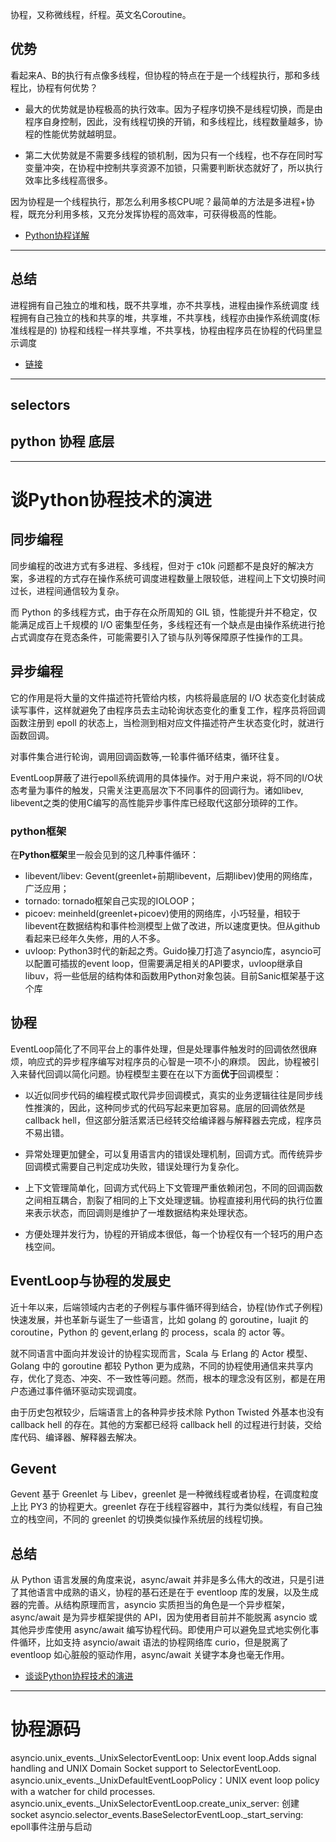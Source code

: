 
协程，又称微线程，纤程。英文名Coroutine。

## 优势

看起来A、B的执行有点像多线程，但协程的特点在于是一个线程执行，那和多线程比，协程有何优势？

- 最大的优势就是协程极高的执行效率。因为子程序切换不是线程切换，而是由程序自身控制，因此，没有线程切换的开销，和多线程比，线程数量越多，协程的性能优势就越明显。

- 第二大优势就是不需要多线程的锁机制，因为只有一个线程，也不存在同时写变量冲突，在协程中控制共享资源不加锁，只需要判断状态就好了，所以执行效率比多线程高很多。

因为协程是一个线程执行，那怎么利用多核CPU呢？最简单的方法是多进程+协程，既充分利用多核，又充分发挥协程的高效率，可获得极高的性能。

- [Python协程详解](https://juejin.im/post/5d888151f265da03dd3db0f5)

---

## 总结
进程拥有自己独立的堆和栈，既不共享堆，亦不共享栈，进程由操作系统调度
线程拥有自己独立的栈和共享的堆，共享堆，不共享栈，线程亦由操作系统调度(标准线程是的)
协程和线程一样共享堆，不共享栈，协程由程序员在协程的代码里显示调度

- [链接](https://www.jianshu.com/p/ccf3bd34340f)

---

## selectors
## python 协程 底层

---
# 谈Python协程技术的演进

## 同步编程
同步编程的改进方式有多进程、多线程，但对于 c10k 问题都不是良好的解决方案，多进程的方式存在操作系统可调度进程数量上限较低，进程间上下文切换时间过长，进程间通信较为复杂。

而 Python 的多线程方式，由于存在众所周知的 GIL 锁，性能提升并不稳定，仅能满足成百上千规模的 I/O 密集型任务，多线程还有一个缺点是由操作系统进行抢占式调度存在竞态条件，可能需要引入了锁与队列等保障原子性操作的工具。

## 异步编程

它的作用是将大量的文件描述符托管给内核，内核将最底层的 I/O 状态变化封装成读写事件，这样就避免了由程序员去主动轮询状态变化的重复工作，程序员将回调函数注册到 epoll 的状态上，当检测到相对应文件描述符产生状态变化时，就进行函数回调。

对事件集合进行轮询，调用回调函数等,一轮事件循环结束，循环往复。

EventLoop屏蔽了进行epoll系统调用的具体操作。对于用户来说，将不同的I/O状态考量为事件的触发，只需关注更高层次下不同事件的回调行为。诸如libev, libevent之类的使用C编写的高性能异步事件库已经取代这部分琐碎的工作。


### python框架
在**Python框架**里一般会见到的这几种事件循环：
- libevent/libev: Gevent(greenlet+前期libevent，后期libev)使用的网络库，广泛应用；
- tornado: tornado框架自己实现的IOLOOP；
- picoev: meinheld(greenlet+picoev)使用的网络库，小巧轻量，相较于libevent在数据结构和事件检测模型上做了改进，所以速度更快。但从github看起来已经年久失修，用的人不多。
- uvloop: Python3时代的新起之秀。Guido操刀打造了asyncio库，asyncio可以配置可插拔的event loop，但需要满足相关的API要求，uvloop继承自libuv，将一些低层的结构体和函数用Python对象包装。目前Sanic框架基于这个库

## 协程


EventLoop简化了不同平台上的事件处理，但是处理事件触发时的回调依然很麻烦，响应式的异步程序编写对程序员的心智是一项不小的麻烦。
因此，协程被引入来替代回调以简化问题。协程模型主要在在以下方面**优于**回调模型：

- 以近似同步代码的编程模式取代异步回调模式，真实的业务逻辑往往是同步线性推演的，因此，这种同步式的代码写起来更加容易。底层的回调依然是callback hell，但这部分脏活累活已经转交给编译器与解释器去完成，程序员不易出错。

- 异常处理更加健全，可以复用语言内的错误处理机制，回调方式。而传统异步回调模式需要自己判定成功失败，错误处理行为复杂化。

- 上下文管理简单化，回调方式代码上下文管理严重依赖闭包，不同的回调函数之间相互耦合，割裂了相同的上下文处理逻辑。协程直接利用代码的执行位置来表示状态，而回调则是维护了一堆数据结构来处理状态。

- 方便处理并发行为，协程的开销成本很低，每一个协程仅有一个轻巧的用户态栈空间。


## EventLoop与协程的发展史

近十年以来，后端领域内古老的子例程与事件循环得到结合，协程(协作式子例程)快速发展，并也革新与诞生了一些语言，比如 golang 的 goroutine，luajit 的 coroutine，Python 的 gevent,erlang 的 process，scala 的 actor 等。

就不同语言中面向并发设计的协程实现而言，Scala 与 Erlang 的 Actor 模型、Golang 中的 goroutine 都较 Python 更为成熟，不同的协程使用通信来共享内存，优化了竞态、冲突、不一致性等问题。然而，根本的理念没有区别，都是在用户态通过事件循环驱动实现调度。

由于历史包袱较少，后端语言上的各种异步技术除 Python Twisted 外基本也没有 callback hell 的存在。其他的方案都已经将 callback hell 的过程进行封装，交给库代码、编译器、解释器去解决。

## Gevent
Gevent 基于 Greenlet 与 Libev，greenlet 是一种微线程或者协程，在调度粒度上比 PY3 的协程更大。greenlet 存在于线程容器中，其行为类似线程，有自己独立的栈空间，不同的 greenlet 的切换类似操作系统层的线程切换。

## 总结
从 Python 语言发展的角度来说，async/await 并非是多么伟大的改进，只是引进了其他语言中成熟的语义，协程的基石还是在于 eventloop 库的发展，以及生成器的完善。从结构原理而言，asyncio 实质担当的角色是一个异步框架，async/await 是为异步框架提供的 API，因为使用者目前并不能脱离 asyncio 或其他异步库使用 async/await 编写协程代码。即使用户可以避免显式地实例化事件循环，比如支持 asyncio/await 语法的协程网络库 curio，但是脱离了 eventloop 如心脏般的驱动作用，async/await 关键字本身也毫无作用。

- [谈谈Python协程技术的演进](https://segmentfault.com/a/1190000012291369)

---
# 协程源码

asyncio.unix_events._UnixSelectorEventLoop: Unix event loop.Adds signal handling and UNIX Domain Socket support to SelectorEventLoop.
asyncio.unix_events._UnixDefaultEventLoopPolicy：UNIX event loop policy with a watcher for child processes.
asyncio.unix_events._UnixSelectorEventLoop.create_unix_server: 创建socket
asyncio.selector_events.BaseSelectorEventLoop._start_serving: epoll事件注册与启动

